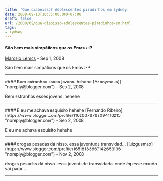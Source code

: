```yaml
---
title: 'Que diabéisso? Adolescentes piradinhos em Sydney.'
date: 2008-09-13T16:55:00.000-07:00
draft: false
url: /2008/09/que-diabisso-adolescentes-piradinhos-em.html
tags: 
- sydney
---
```


#### São bem mais simpáticos que os Emos :-P
[Marcelo Lemos](https://www.blogger.com/profile/09826675254975780722 "noreply@blogger.com") - <time datetime="2008-09-15T05:54:00.000-07:00">Sep 1, 2008</time>

São bem mais simpáticos que os Emos :-P
<hr />
#### Bem estranhos esses jovens. hehehe
[Anonymous]( "noreply@blogger.com") - <time datetime="2008-09-15T19:09:00.000-07:00">Sep 2, 2008</time>

Bem estranhos esses jovens. hehehe
<hr />
#### E eu me achava esquisito hehehe
[Fernando Ribeiro](https://www.blogger.com/profile/11626678782094116215 "noreply@blogger.com") - <time datetime="2008-09-16T10:10:00.000-07:00">Sep 2, 2008</time>

E eu me achava esquisito hehehe
<hr />
#### drogas pesadas dá nisso. essa juventude transvidad...
[luizgusmao](https://www.blogger.com/profile/16518133667142653136 "noreply@blogger.com") - <time datetime="2008-11-25T13:02:00.000-08:00">Nov 2, 2008</time>

drogas pesadas dá nisso. essa juventude transvidada. onde éq esse mundo vai parar...
<hr />
